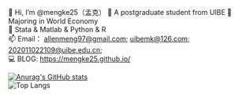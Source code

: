 👋 Hi, I’m @mengke25（孟克）
👀 A postgraduate student from UIBE 
🌱 Majoring in World Economy  
💞️ Stata & Matlab & Python & R  
📫 Email：  allenmeng97@gmail.com;       uibemk@126.com;          202011022109@uibe.edu.cn;  
💻 BLOG: https://mengke25.github.io/

[![Anurag's GitHub stats](https://github-readme-stats.vercel.app/api?username=mengke25&show_icons=true)](https://github.com/anuraghazra/github-readme-stats) <br />
![Top Langs](https://github-readme-stats.vercel.app/api/top-langs/?username=mengke25&hide=ipynb,TypeScript,html,CSS,C++,GLSL,Notebook,TeX,SCSS&exclude_repo=mengke25.github.io,py_learning&layout=donut)

<!---
mengke25/mengke25 is a ✨ special ✨ repository because its `README.md` (this file) appears on your GitHub profile.  
You can click the Preview link to take a look at your changes.  
--->
